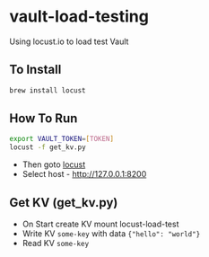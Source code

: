 # vault-load-testing
Using locust.io to load test Vault

## To Install
```bash
brew install locust
```

## How To Run
```bash
export VAULT_TOKEN=[TOKEN]
locust -f get_kv.py
```
* Then goto [locust](http://127.0.0.1:8089/)
* Select host - http://127.0.0.1:8200

## Get KV (get_kv.py)
* On Start create KV mount locust-load-test 
* Write KV `some-key` with data `{"hello": "world"}`
* Read KV `some-key`

